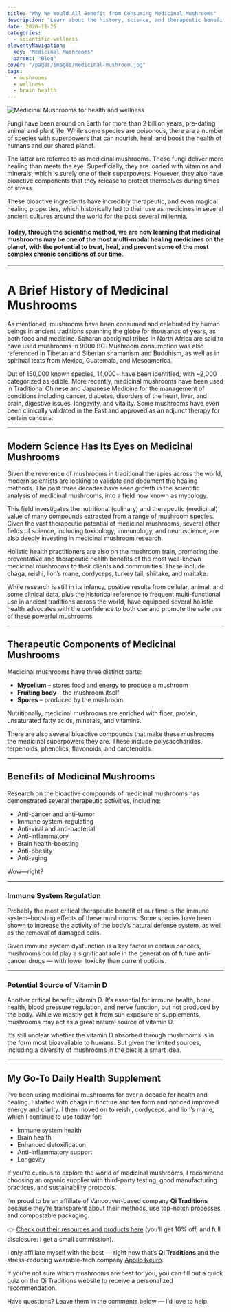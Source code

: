 ```yaml
---
title: "Why We Would All Benefit from Consuming Medicinal Mushrooms"
description: "Learn about the history, science, and therapeutic benefits of medicinal mushrooms like reishi, chaga, and lion’s mane for immunity, brain health, and longevity."
date: 2020-11-25
categories:
  - scientific-wellness
eleventyNavigation:
  key: "Medicinal Mushrooms"
  parent: "Blog"
cover: "/pages/images/medicinal-mushroom.jpg"
tags:
  - mushrooms
  - wellness
  - brain health
---
```


![Medicinal Mushrooms for health and wellness](/pages/images/medicinal-mushroom.jpg)

Fungi have been around on Earth for more than 2 billion years, pre-dating animal and plant life. While some species are poisonous, there are a number of species with superpowers that can nourish, heal, and boost the health of humans and our shared planet.

The latter are referred to as medicinal mushrooms. These fungi deliver more healing than meets the eye. Superficially, they are loaded with vitamins and minerals, which is surely one of their superpowers. However, they also have bioactive components that they release to protect themselves during times of stress.

These bioactive ingredients have incredibly therapeutic, and even magical healing properties, which historically led to their use as medicines in several ancient cultures around the world for the past several millennia.

#### Today, through the scientific method, we are now learning that medicinal mushrooms may be one of the most multi-modal healing medicines on the planet, with the potential to treat, heal, and prevent some of the most complex chronic conditions of our time.

---

# A Brief History of Medicinal Mushrooms

As mentioned, mushrooms have been consumed and celebrated by human beings in ancient traditions spanning the globe for thousands of years, as both food and medicine. Saharan aboriginal tribes in North Africa are said to have used mushrooms in 9000 BC. Mushroom consumption was also referenced in Tibetan and Siberian shamanism and Buddhism, as well as in spiritual texts from Mexico, Guatemala, and Mesoamerica.

Out of 150,000 known species, 14,000+ have been identified, with ~2,000 categorized as edible. More recently, medicinal mushrooms have been used in Traditional Chinese and Japanese Medicine for the management of conditions including cancer, diabetes, disorders of the heart, liver, and brain, digestive issues, longevity, and vitality. Some mushrooms have even been clinically validated in the East and approved as an adjunct therapy for certain cancers.

---

## Modern Science Has Its Eyes on Medicinal Mushrooms

Given the reverence of mushrooms in traditional therapies across the world, modern scientists are looking to validate and document the healing methods. The past three decades have seen growth in the scientific analysis of medicinal mushrooms, into a field now known as mycology.

This field investigates the nutritional (culinary) and therapeutic (medicinal) value of many compounds extracted from a range of mushroom species. Given the vast therapeutic potential of medicinal mushrooms, several other fields of science, including toxicology, immunology, and neuroscience, are also deeply investing in medicinal mushroom research.

Holistic health practitioners are also on the mushroom train, promoting the preventative and therapeutic health benefits of the most well-known medicinal mushrooms to their clients and communities. These include chaga, reishi, lion’s mane, cordyceps, turkey tail, shiitake, and maitake.

While research is still in its infancy, positive results from cellular, animal, and some clinical data, plus the historical reference to frequent multi-functional use in ancient traditions across the world, have equipped several holistic health advocates with the confidence to both use and promote the safe use of these powerful mushrooms.

---

## Therapeutic Components of Medicinal Mushrooms

Medicinal mushrooms have three distinct parts:  
- **Mycelium** – stores food and energy to produce a mushroom  
- **Fruiting body** – the mushroom itself  
- **Spores** – produced by the mushroom

Nutritionally, medicinal mushrooms are enriched with fiber, protein, unsaturated fatty acids, minerals, and vitamins.

There are also several bioactive compounds that make these mushrooms the medicinal superpowers they are. These include polysaccharides, terpenoids, phenolics, flavonoids, and carotenoids.

---

## Benefits of Medicinal Mushrooms

Research on the bioactive compounds of medicinal mushrooms has demonstrated several therapeutic activities, including:

- Anti-cancer and anti-tumor  
- Immune system-regulating  
- Anti-viral and anti-bacterial  
- Anti-inflammatory  
- Brain health-boosting  
- Anti-obesity  
- Anti-aging  

Wow—right?

---

### Immune System Regulation

Probably the most critical therapeutic benefit of our time is the immune system–boosting effects of these mushrooms. Some species have been shown to increase the activity of the body’s natural defense system, as well as the removal of damaged cells.

Given immune system dysfunction is a key factor in certain cancers, mushrooms could play a significant role in the generation of future anti-cancer drugs — with lower toxicity than current options.

---

### Potential Source of Vitamin D

Another critical benefit: vitamin D. It’s essential for immune health, bone health, blood pressure regulation, and nerve function, but not produced by the body. While we mostly get it from sun exposure or supplements, mushrooms may act as a great natural source of vitamin D.

It’s still unclear whether the vitamin D absorbed through mushrooms is in the form most bioavailable to humans. But given the limited sources, including a diversity of mushrooms in the diet is a smart idea.

---

## My Go-To Daily Health Supplement

I’ve been using medicinal mushrooms for over a decade for health and healing. I started with chaga in tincture and tea form and noticed improved energy and clarity. I then moved on to reishi, cordyceps, and lion’s mane, which I continue to use today for:

- Immune system health  
- Brain health  
- Enhanced detoxification  
- Anti-inflammatory support  
- Longevity  

If you’re curious to explore the world of medicinal mushrooms, I recommend choosing an organic supplier with third-party testing, good manufacturing practices, and sustainability protocols.

I’m proud to be an affiliate of Vancouver-based company **Qi Traditions** because they’re transparent about their methods, use top-notch processes, and compostable packaging.  

👉 [Check out their resources and products here](https://qitraditions.com/?ref=6qd23azmupo_livingrhea) (you’ll get 10% off, and full disclosure: I get a small commission).  


I only affiliate myself with the best — right now that’s **Qi Traditions** and the stress-reducing wearable-tech company [Apollo Neuro](/blog/apollo-clinically-validated-wearable-device/).

If you’re not sure which mushrooms are best for you, you can fill out a quick quiz on the Qi Traditions website to receive a personalized recommendation.  

Have questions? Leave them in the comments below — I’d love to help.
